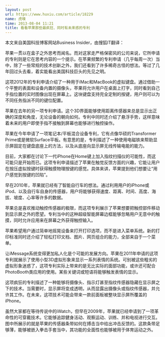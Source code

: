 ```yaml
---
layout: post
url: https://www.huxiu.com/article/18229
name: 虎嗅
time: 2013-08-04 11:21
title: 看看苹果那些最疯狂、同时有未来感的专利
---
```

本文来自美国科技博客网站Business Insider，由搜狐IT翻译：

苹果一贯以在盒子之外思考而闻名。而对这家走严格保密风的公司来说，它所申请的专利则是它在思考内容的一个提示。在苹果频繁的专利申请（几乎每周一次）当中，除了一些常规的技术创新之外，我们还看到了许多稀奇古怪的想法。等过了几年回过头去看，着实能看出美国科技巨头的先见之明。

这项2012年的专利申请介绍了一种用于iMac和MacBook的虚拟键盘。通过借助一个平整的表面和设备内置的摄像头，苹果将允许用户在桌面上打字，同时看到自己手指位置的实时图像出现在屏幕上。这块键盘支持完全定制的按键，用户则可以为不同任务指派不同的键位配置。

苹果在去年的另一项专利申请。这个3D界面能够使用距离传感器来总是显示出正确的深度和角度，无论设备的朝向如何。专利中同时还介绍了悬浮手势，这样意味着未来的用户即使手指不接触到屏幕也能够进行触控操作。

苹果在今年申请了一项笔记本/平板混合设备专利，它有点像华硕的Transformer Prime或是微软Surface平板。有意思的是，专利描述了一种使用电磁铁来帮助显示屏固定在键盘底座上的方法，以及从底座向显示屏无线传输电能的能力。

目前，大家都在讨论下一代iPhone在Home键上加入指纹扫描仪的可能性，而这可能只是开始而已。这项专利申请描述了苹果在触觉反馈方面的兴趣，它能让用户在按压虚拟按键时获得触摸物理按键的感觉。具体来讲，苹果提到他们想要让“用户感觉到按键的凹陷”。

早在2010年，苹果就已经有了智能自行车的想法。通过利用用户的iPhone或iPod、以及自行车自身的传感器，用户将能够获得速度、距离、时间、高度、海拔、坡度、心率等许多的数据。

苹果总是喜欢推动触控传感器的极限，而这项专利展示了苹果想要把触控部件移动到显示屏之外的愿望。专利当中的这种超级智能屏幕边框能够忽略用户无意中的触摸，同时允许应用来在屏幕之外获得触控输入。

苹果希望用户通过简单地摇晃设备来打开打印选项，而不是进入菜单系统。新的打印标准同时还介绍了轻松打印文档、图片、网页组合的能力，全部来自于一个菜单。

让iMessage系统变得更加私人化是个可能的发展方向。苹果在2011年申请的这项专利就展示了使用小型3D虚拟形象来显示一系列表情的系统。可别被这些粗劣的虚拟形象迷惑了，这项专利实际上带来的是无比实际的面部功能，或许还可配合PhotoBooth类应用的使用。某些关键词或短语将能够触发表情的显示。

这项疯狂的专利描述了一种能够将摄像头、指示灯甚至指纹传感器隐藏在显示屏之下的技术。当需要时，显示屏将变成透明，从而显露出摄像头或指纹传感器，并允许其工作。在未来，这项技术可能会带来一款前面板被整块显示屏所覆盖的iPhone。

虽然大家都在等待传说中的iWatch，但早在2009年，苹果就已经申请到了一项革命性的可穿戴技术。它能够追踪健身活动、观察运动、训练、并和电视进行交互。图中所展示的就是苹果的传感器条带如何在搏击当中给出冲击反馈的。这款条带足够薄，能够被嵌入拳击手套当中，其功能的全面性也能够被用于体育运动之外。

